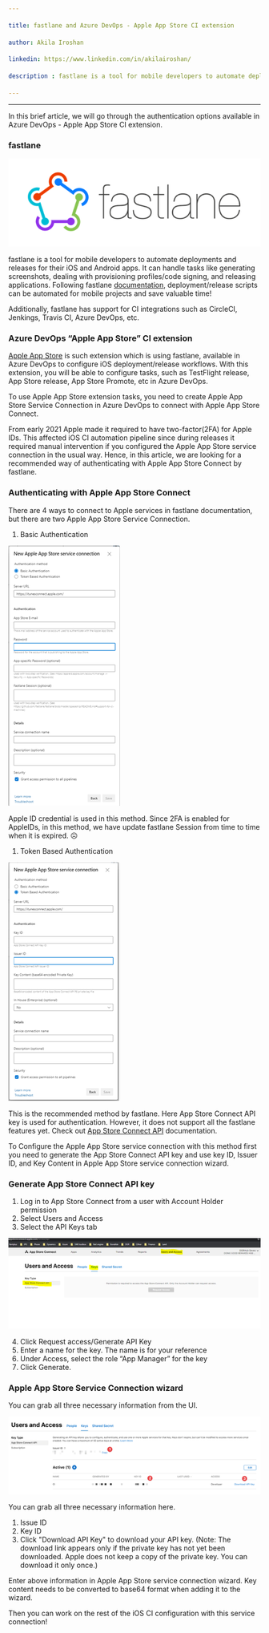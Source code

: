 ```yaml
---

title: fastlane and Azure DevOps - Apple App Store CI extension

author: Akila Iroshan

linkedin: https://www.linkedin.com/in/akilairoshan/

description : fastlane is a tool for mobile developers to automate deployments and releases for their iOS and Android apps. It can handle tasks like generating screenshots, dealing with provisioning profiles/code signing, and releasing applications. Additionally, fastlane has support for CI integrations such as CircleCI, Jenkings, Travis CI, Azure DevOps, etc.

---
```

___  

In this brief article, we will go through the authentication options available in Azure DevOps - Apple App Store CI extension. 

### **fastlane** 

<img src="/img/ai_1_2021_09_01.png"/>


fastlane is a tool for mobile developers to automate deployments and releases for their iOS and Android apps. It can handle tasks like generating screenshots, dealing with provisioning profiles/code signing, and releasing applications. Following fastlane [documentation](https://docs.fastlane.tools/), deployment/release scripts can be automated for mobile projects and save valuable time!

Additionally, fastlane has support for CI integrations such as CircleCI, Jenkings, Travis CI, Azure DevOps, etc.

### **Azure DevOps “Apple App Store” CI extension**

[Apple App Store](https://marketplace.visualstudio.com/items?itemName=ms-vsclient.app-store) is such extension which is using fastlane, available in Azure DevOps to configure iOS deployment/release workflows. With this extension, you will be able to configure tasks, such as TestFlight release, App Store release, App Store Promote, etc in Azure DevOps.

To use Apple App Store extension tasks, you need to create Apple App Store Service Connection in Azure DevOps to connect with Apple App Store Connect. 

From early 2021 Apple made it required to have two-factor(2FA) for Apple IDs. This affected iOS CI automation pipeline since during releases it required manual intervention if you configured the Apple App Store service connection in the usual way. Hence, in this article, we are looking for a recommended way of authenticating with Apple App Store Connect by fastlane.

### **Authenticating with Apple App Store Connect**

There are 4 ways to connect to Apple services in fastlane documentation, but there are two Apple App Store Service Connection.

1. Basic Authentication

<img src="/img/ai_2_2021_09_01.png"/>

Apple ID credential is used in this method. Since 2FA is enabled for AppleIDs, in this method, we have update fastlane Session from time to time when it is expired. ☹ 

1. Token Based Authentication

<img src="/img/ai_3_2021_09_01.png"/>

This is the recommended method by fastlane. Here App Store Connect API key is used for authentication. However, it does not support all the fastlane features yet. Check out [App Store Connect API](https://docs.fastlane.tools/app-store-connect-api) documentation.

To Configure the Apple App Store service connection with this method first you need to generate the App Store Connect API key and use key ID, Issuer ID, and Key Content in Apple App Store service connection wizard.

### **Generate App Store Connect API key**

1.	Log in to App Store Connect from a user with Account Holder permission
2.	Select Users and Access
3.	Select the API Keys tab

<img src="/img/ai_4_2021_09_01.png"/>

4.	Click Request access/Generate API Key
5.	Enter a name for the key. The name is for your reference
6.	Under Access, select the role “App Manager” for the key
7.	Click Generate.


### **Apple App Store Service Connection wizard**

You can grab all three necessary information from the UI.

<img src="/img/ai_5_2021_09_01.png"/>

You can grab all three necessary information here.

1.	Issue ID
2.	Key ID
3.	Click "Download API Key" to download your API key. (Note: The download link appears only if the private key has not yet been downloaded. Apple does not keep a copy of the private key. You can download it only once.)

Enter above information in Apple App Store service connection wizard. Key content needs to be converted to base64 format when adding it to the wizard.
                    
Then you can work on the rest of the iOS CI configuration with this service connection!
